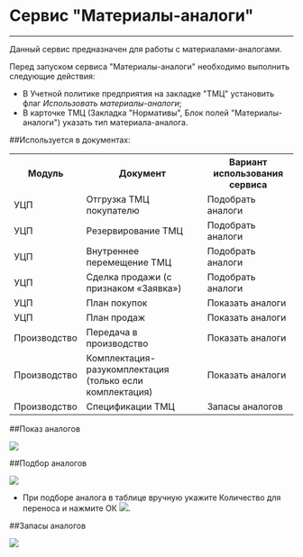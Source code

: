﻿# Сервис "Материалы-аналоги"
_____________________________________

Данный сервис предназначен для работы с материалами-аналогами.

Перед запуском сервиса  "Материалы-аналоги" необходимо выполнить следующие действия:

- В Учетной политике предприятия на закладке "ТМЦ" установить флаг *Использовать материалы-аналоги*;
- В карточке ТМЦ (Закладка "Нормативы", Блок полей "Материалы-аналоги") указать  тип материала-аналога.


##Используется в документах:

<table>
<th>Модуль</th>
<th>Документ</th>
<th>Вариант использования сервиса</th>
<tr>
    <td>УЦП</td>
    <td>Отгрузка ТМЦ покупателю</td>
    <td>Подобрать аналоги</td>
</tr>
<tr>
    <td>УЦП</td>
    <td>Резервирование ТМЦ</td>
    <td>Подобрать аналоги</td>
</tr>
<tr>
    <td>УЦП</td>
    <td>Внутреннее перемещение ТМЦ</td>
    <td>Подобрать аналоги</td>
</tr>
<tr>
    <td>УЦП</td>
    <td>Сделка продажи (с признаком «Заявка»)</td>
    <td>Подобрать аналоги</td>
</tr>
<tr>
    <td>УЦП</td>
    <td>План покупок</td>
    <td>Показать аналоги</td>
</tr>
<tr>
    <td>УЦП</td>
    <td>План продаж</td>
    <td>Показать аналоги</td>
</tr>
<tr>
    <td>Производство</td>
    <td>Передача в производство</td>
    <td>Показать аналоги</td>
</tr>
<tr>
    <td>Производство</td>
    <td>Комплектация-разукомплектация (только если комплектация)</td>
    <td>Показать аналоги</td>
</tr>
<tr>
    <td>Производство</td>
    <td>Спецификации ТМЦ</td>
    <td>Запасы аналогов</td>
</tr>
</table>





##Показ аналогов

![](topic:SCM.AddFiles.Screenshots.СервисМатериалыАналоги0.png)

##Подбор аналогов

![](topic:SCM.AddFiles.Screenshots.СервисМатериалыАналоги1.png)

- При подборе аналога в таблице вручную укажите Количество для переноса и нажмите ОК ![](topic:SCM.AddFiles.Btn_Post.png).

##Запасы аналогов

![](topic:SCM.AddFiles.Screenshots.СервисМатериалыАналоги2.png)
